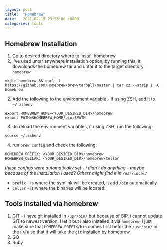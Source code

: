 ```yaml
---
layout: post
title:  "Homebrew"
date:   2021-02-15 23:53:00 +0800
categories: tools
---
```

## Homebrew Installation
1. Go to desired directory where to install homebrew
1. I've used untar anywhere installation option, by running this, it downloads the homebrew tar and untar it to the target directory `homebrew`:
```
mkdir homebrew && curl -L https://github.com/Homebrew/brew/tarball/master | tar xz --strip 1 -C homebrew
```
2. Add the following to the environment variable - if using ZSH, add it to `~/.zshenv`
```
export HOMEBREW_HOME=<YOUR_DESIRED_DIR>/homebrew
export PATH=$HOMEBREW_HOME/bin:$PATH
```
3. do reload the environment variables, if using ZSH, run the following:
```
source ~/.zshenv
```

4. run `brew config` and check the following:
```
HOMEBREW_PREFIX: <YOUR_DESIRED_DIR>/homebrew
HOMEBREW_CELLAR: <YOUR_DESIRED_DIR>/homebrew/Cellar
```
*these configs were automatically set  - i didn't do anything - maybe because of the installation i used? Others might find it in `/usr/local/`*
* `prefix` - is where the symlink will be created, it add `/bin` automatically
* `cellar` - is where the binaries will be located:

## Tools installed via homebrew
1. GIT - i have git installed in `/usr/bin/` but because of SIP, i cannot update GIT to newest version. I let it but i also installed it via `homebrew`, i just make sure that `HOMEBREW_PREFIX/bin` comes first befor the `/usr/bin/` in the `PATH` so that it will take the `git` installed by homebrew
2. GO
3. Ruby

